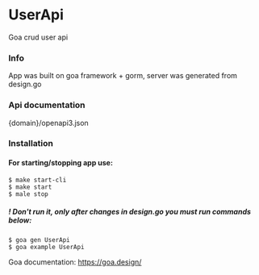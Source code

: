 # UserApi

Goa crud user api

### Info
App was built on goa framework + gorm,
server was generated from design.go

### Api documentation
{domain}/openapi3.json

### Installation

#### For starting/stopping app use:
```shell
$ make start-cli
$ make start
$ male stop
```

##### ! Don't run it, only after changes in design.go you must run commands below:
```shell
$ goa gen UserApi
$ goa example UserApi
```

Goa documentation: https://goa.design/